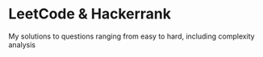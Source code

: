 # LeetCode & Hackerrank 
My solutions to questions ranging from easy to hard, including complexity analysis
